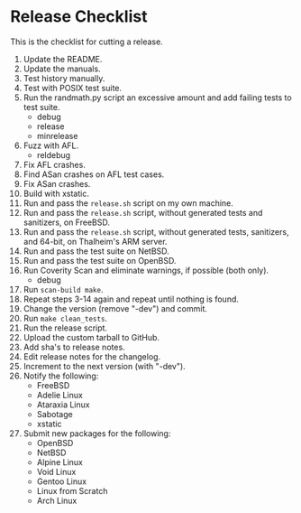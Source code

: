 # Release Checklist

This is the checklist for cutting a release.

1.	Update the README.
2.	Update the manuals.
3.	Test history manually.
4.	Test with POSIX test suite.
5.	Run the randmath.py script an excessive amount and add failing tests to
	test suite.
	* debug
	* release
	* minrelease
6.	Fuzz with AFL.
	* reldebug
7.	Fix AFL crashes.
8.	Find ASan crashes on AFL test cases.
9.	Fix ASan crashes.
10.	Build with xstatic.
11.	Run and pass the `release.sh` script on my own machine.
12.	Run and pass the `release.sh` script, without generated tests and
	sanitizers, on FreeBSD.
13.	Run and pass the `release.sh` script, without generated tests, sanitizers,
	and 64-bit, on Thalheim's ARM server.
14.	Run and pass the test suite on NetBSD.
15.	Run and pass the test suite on OpenBSD.
16.	Run Coverity Scan and eliminate warnings, if possible (both only).
	* debug
17.	Run `scan-build make`.
18.	Repeat steps 3-14 again and repeat until nothing is found.
19.	Change the version (remove "-dev") and commit.
20.	Run `make clean_tests`.
21.	Run the release script.
22.	Upload the custom tarball to GitHub.
23.	Add sha's to release notes.
24.	Edit release notes for the changelog.
25.	Increment to the next version (with "-dev").
26.	Notify the following:
	* FreeBSD
	* Adelie Linux
	* Ataraxia Linux
	* Sabotage
	* xstatic
27.	Submit new packages for the following:
	* OpenBSD
	* NetBSD
	* Alpine Linux
	* Void Linux
	* Gentoo Linux
	* Linux from Scratch
	* Arch Linux
